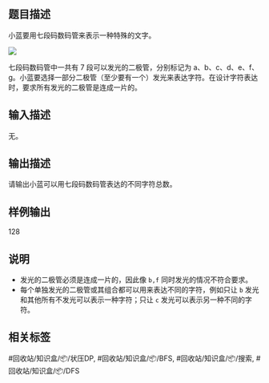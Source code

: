 ## 题目描述

小蓝要用七段码数码管来表示一种特殊的文字。

![](https://doc.shiyanlou.com/courses/uid1580206-20210312-1615527941739)

七段码数码管中一共有 7 段可以发光的二极管，分别标记为 a、b、c、d、e、f、g。小蓝要选择一部分二极管（至少要有一个）发光来表达字符。在设计字符表达时，要求所有发光的二极管是连成一片的。

## 输入描述

无。

## 输出描述

请输出小蓝可以用七段码数码管表达的不同字符总数。

## 样例输出

128

## 说明

- 发光的二极管必须是连成一片的，因此像 `b,f` 同时发光的情况不符合要求。
- 每个单独发光的二极管或其组合都可以用来表达不同的字符，例如只让 `b` 发光和其他所有不发光可以表示一种字符；只让 `c` 发光可以表示另一种不同的字符。

## 相关标签

#回收站/知识盒/📦/状压DP, #回收站/知识盒/📦/BFS, #回收站/知识盒/📦/搜索, #回收站/知识盒/📦/DFS
